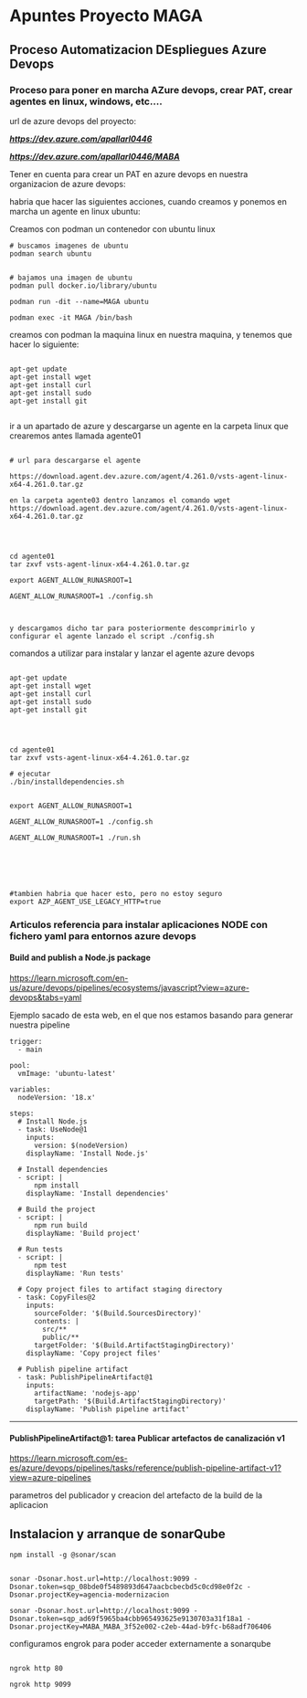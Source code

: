 # Apuntes Proyecto MAGA

## Proceso Automatizacion DEspliegues Azure Devops

### Proceso para poner en marcha AZure devops, crear PAT, crear agentes en linux, windows, etc....

url de azure devops del proyecto:

***https://dev.azure.com/apallarl0446***

***https://dev.azure.com/apallarl0446/MABA***


Tener en cuenta para crear un PAT en azure devops en nuestra organizacion de azure devops:




habria que hacer las siguientes acciones, cuando creamos y ponemos en marcha un agente en linux ubuntu:


Creamos con podman un contenedor con ubuntu linux
~~~
# buscamos imagenes de ubuntu
podman search ubuntu


# bajamos una imagen de ubuntu
podman pull docker.io/library/ubuntu

podman run -dit --name=MAGA ubuntu

podman exec -it MAGA /bin/bash

~~~



creamos con podman la maquina linux en nuestra maquina, y tenemos que hacer lo siguiente:
~~~

apt-get update
apt-get install wget
apt-get install curl
apt-get install sudo
apt-get install git


~~~


ir a un apartado de azure y descargarse un agente en la carpeta linux que crearemos antes llamada agente01
~~~

# url para descargarse el agente

https://download.agent.dev.azure.com/agent/4.261.0/vsts-agent-linux-x64-4.261.0.tar.gz

en la carpeta agente03 dentro lanzamos el comando wget https://download.agent.dev.azure.com/agent/4.261.0/vsts-agent-linux-x64-4.261.0.tar.gz




cd agente01
tar zxvf vsts-agent-linux-x64-4.261.0.tar.gz

export AGENT_ALLOW_RUNASROOT=1

AGENT_ALLOW_RUNASROOT=1 ./config.sh



y descargamos dicho tar para posteriormente descomprimirlo y configurar el agente lanzado el script ./config.sh
~~~

comandos a utilizar para instalar y lanzar el agente azure devops

~~~

apt-get update
apt-get install wget
apt-get install curl
apt-get install sudo
apt-get install git




cd agente01
tar zxvf vsts-agent-linux-x64-4.261.0.tar.gz

# ejecutar
./bin/installdependencies.sh


export AGENT_ALLOW_RUNASROOT=1

AGENT_ALLOW_RUNASROOT=1 ./config.sh

AGENT_ALLOW_RUNASROOT=1 ./run.sh





~~~

~~~

#tambien habria que hacer esto, pero no estoy seguro
export AZP_AGENT_USE_LEGACY_HTTP=true

~~~




### Articulos referencia para instalar aplicaciones NODE con fichero yaml para entornos azure devops

#### Build and publish a Node.js package


https://learn.microsoft.com/en-us/azure/devops/pipelines/ecosystems/javascript?view=azure-devops&tabs=yaml



Ejemplo sacado de esta web, en el que nos estamos basando para generar nuestra pipeline
~~~
trigger:
  - main

pool:
  vmImage: 'ubuntu-latest'

variables:
  nodeVersion: '18.x'

steps:
  # Install Node.js
  - task: UseNode@1
    inputs:
      version: $(nodeVersion)
    displayName: 'Install Node.js'

  # Install dependencies
  - script: |
      npm install
    displayName: 'Install dependencies'

  # Build the project
  - script: |
      npm run build
    displayName: 'Build project'

  # Run tests
  - script: |
      npm test
    displayName: 'Run tests'

  # Copy project files to artifact staging directory
  - task: CopyFiles@2
    inputs:
      sourceFolder: '$(Build.SourcesDirectory)'
      contents: |
        src/**
        public/**
      targetFolder: '$(Build.ArtifactStagingDirectory)'
    displayName: 'Copy project files'

  # Publish pipeline artifact
  - task: PublishPipelineArtifact@1
    inputs:
      artifactName: 'nodejs-app'
      targetPath: '$(Build.ArtifactStagingDirectory)'
    displayName: 'Publish pipeline artifact'

~~~



---
#### PublishPipelineArtifact@1: tarea Publicar artefactos de canalización v1

https://learn.microsoft.com/es-es/azure/devops/pipelines/tasks/reference/publish-pipeline-artifact-v1?view=azure-pipelines


parametros del publicador y creacion del artefacto de la build de la aplicacion


## Instalacion y arranque de sonarQube




~~~
npm install -g @sonar/scan


sonar -Dsonar.host.url=http://localhost:9099 -Dsonar.token=sqp_08bde0f5489893d647aacbcbecbd5c0cd98e0f2c -Dsonar.projectKey=agencia-modernizacion

sonar -Dsonar.host.url=http://localhost:9099 -Dsonar.token=sqp_ad69f5965ba4cbb965493625e9130703a31f18a1 -Dsonar.projectKey=MABA_MABA_3f52e002-c2eb-44ad-b9fc-b68adf706406

~~~

configuramos engrok para poder acceder externamente a sonarqube

~~~

ngrok http 80

ngrok http 9099

~~~